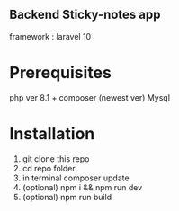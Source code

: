 ## Backend Sticky-notes app
framework : laravel 10

# Prerequisites
php ver 8.1 +
composer (newest ver)
Mysql

# Installation
1. git clone this repo
2. cd repo folder
3. in terminal composer update
4. (optional) npm i && npm run dev
5. (optional) npm run build
